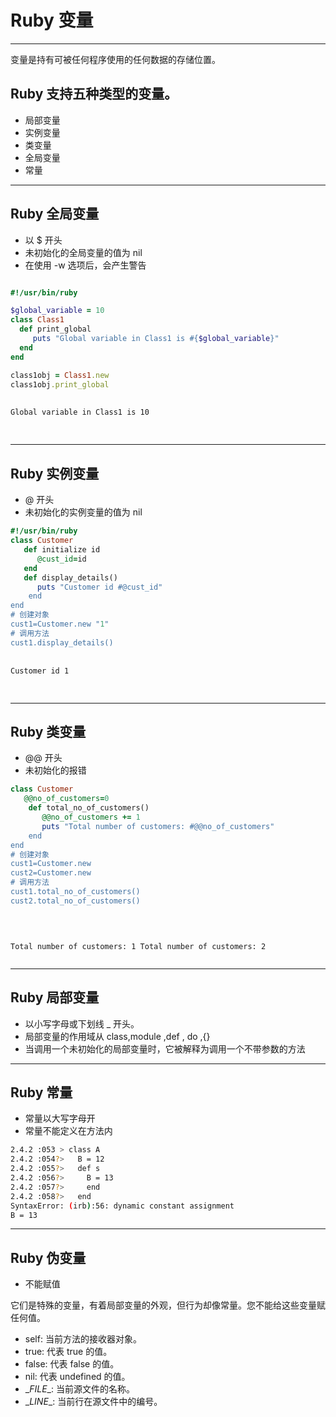 # Ruby 变量


---
<aside class="notes">
  
  变量是持有可被任何程序使用的任何数据的存储位置。

</aside>

## Ruby 支持五种类型的变量。

- 局部变量
- 实例变量
- 类变量
- 全局变量
- 常量

---

## Ruby 全局变量
- 以 $ 开头
- 未初始化的全局变量的值为 nil
- 在使用 -w 选项后，会产生警告

```ruby

#!/usr/bin/ruby

$global_variable = 10
class Class1
  def print_global
     puts "Global variable in Class1 is #{$global_variable}"
  end
end

class1obj = Class1.new
class1obj.print_global

```

<div class="fragment fade-in-then-out">
  <pre>
    <code class="hljs" data-trim data-line-numbers="4,8-11">
Global variable in Class1 is 10
    </code>
  </pre>
</div>

---
## Ruby 实例变量

- @ 开头
- 未初始化的实例变量的值为 nil


```ruby 
#!/usr/bin/ruby
class Customer
   def initialize id
      @cust_id=id
   end
   def display_details()
      puts "Customer id #@cust_id"
    end
end
# 创建对象
cust1=Customer.new "1"
# 调用方法
cust1.display_details()
```

<div class="fragment fade-in-then-out">
  <pre>
    <code class="hljs" data-trim data-line-numbers="4,8-11">
Customer id 1
    </code>
  </pre>
</div>

---
## Ruby 类变量

- @@ 开头
- 未初始化的报错


```ruby
class Customer
   @@no_of_customers=0
    def total_no_of_customers()
       @@no_of_customers += 1
       puts "Total number of customers: #@@no_of_customers"
    end
end
# 创建对象
cust1=Customer.new
cust2=Customer.new
# 调用方法
cust1.total_no_of_customers()
cust2.total_no_of_customers()
```

<div class="fragment fade-in-then-out">
  <pre>
    <code class="hljs" data-trim data-line-numbers="4,8-11">

Total number of customers: 1
Total number of customers: 2
    </code>
  </pre>
</div>


---

## Ruby 局部变量

 - 以小写字母或下划线 _ 开头。
 - 局部变量的作用域从 class,module ,def , do  ,{}
 - 当调用一个未初始化的局部变量时，它被解释为调用一个不带参数的方法


---

## Ruby 常量

- 常量以大写字母开
- 常量不能定义在方法内



```bash
2.4.2 :053 > class A
2.4.2 :054?>   B = 12
2.4.2 :055?>   def s
2.4.2 :056?>     B = 13
2.4.2 :057?>     end
2.4.2 :058?>   end
SyntaxError: (irb):56: dynamic constant assignment
B = 13


```
---
## Ruby 伪变量

- 不能赋值
<aside class="notes">
  
  它们是特殊的变量，有着局部变量的外观，但行为却像常量。您不能给这些变量赋任何值。

</aside>

- self: 当前方法的接收器对象。
- true: 代表 true 的值。
- false: 代表 false 的值。
- nil: 代表 undefined 的值。
- \__FILE__: 当前源文件的名称。
- \__LINE__: 当前行在源文件中的编号。


